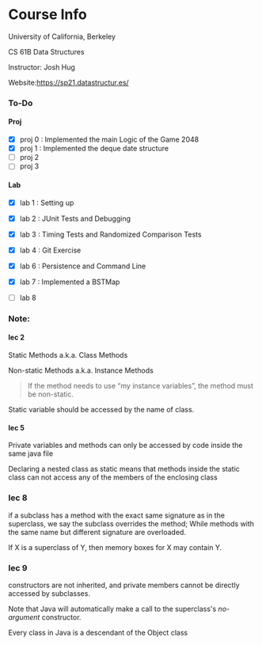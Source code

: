 # Course Info
University of California, Berkeley

CS 61B Data Structures

Instructor: Josh Hug

Website:https://sp21.datastructur.es/

### To-Do
#### Proj
- [x] proj 0 : Implemented the main Logic of the Game 2048
- [x] proj 1 : Implemented the deque date structure
- [ ] proj 2
- [ ] proj 3

#### Lab 
- [x] lab 1 : Setting up
- [x] lab 2 : JUnit Tests and Debugging
- [x] lab 3 : Timing Tests and Randomized Comparison Tests
- [x] lab 4 : Git Exercise
- [x] lab 6 : Persistence and Command Line
- [x] lab 7 : Implemented a BSTMap
- [ ] lab 8



### Note:

#### lec 2

Static Methods a.k.a. Class Methods

Non-static Methods a.k.a. Instance Methods

> If the method needs to use “my instance variables”, the method must be non-static.

Static variable should be accessed by the name of class.

#### lec 5  

Private variables and methods can only be accessed by code inside the same java file

Declaring a nested class as static means that methods inside the static class can not
access any of the members of 
the enclosing class

### lec 8 
if a subclass has a method with the exact same signature
as in the superclass, we say the subclass overrides the method;
While methods with the same name but different signature are overloaded.

If X is a superclass of Y, then memory boxes for X may contain Y.

### lec 9

constructors are not inherited, 
and private members cannot be directly accessed by subclasses.

Note that Java will automatically make a call to the 
superclass's *no-argument* constructor.

Every class in Java is a descendant of the Object class
